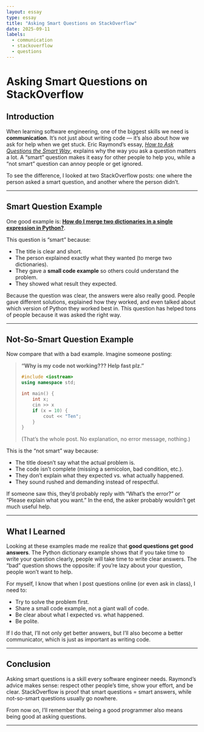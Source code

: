 ```yaml
---
layout: essay
type: essay
title: "Asking Smart Questions on StackOverflow"
date: 2025-09-11
labels:
  - communication
  - stackoverflow
  - questions
---
```


# Asking Smart Questions on StackOverflow


## Introduction

When learning software engineering, one of the biggest skills we need is **communication**. It’s not just about writing code — it’s also about how we ask for help when we get stuck. Eric Raymond’s essay, [*How to Ask Questions the Smart Way*](http://www.catb.org/esr/faqs/smart-questions.html), explains why the way you ask a question matters a lot. A “smart” question makes it easy for other people to help you, while a “not smart” question can annoy people or get ignored.

To see the difference, I looked at two StackOverflow posts: one where the person asked a smart question, and another where the person didn’t.

---

## Smart Question Example

One good example is: [**How do I merge two dictionaries in a single expression in Python?**](https://stackoverflow.com/questions/38987/how-do-i-merge-two-dictionaries-in-a-single-expression-in-python).

This question is “smart” because:

* The title is clear and short.
* The person explained exactly what they wanted (to merge two dictionaries).
* They gave a **small code example** so others could understand the problem.
* They showed what result they expected.

Because the question was clear, the answers were also really good. People gave different solutions, explained how they worked, and even talked about which version of Python they worked best in. This question has helped tons of people because it was asked the right way.

---

## Not-So-Smart Question Example

Now compare that with a bad example. Imagine someone posting:

> **“Why is my code not working??? Help fast plz.”**
>
> ```cpp
> #include <iostream>
> using namespace std;
>
> int main() {
>     int x;
>     cin >> x
>     if (x = 10) {
>         cout << "Ten";
>     }
> }
> ```
>
> (That’s the whole post. No explanation, no error message, nothing.)

This is the “not smart” way because:

* The title doesn’t say what the actual problem is.
* The code isn’t complete (missing a semicolon, bad condition, etc.).
* They don’t explain what they expected vs. what actually happened.
* They sound rushed and demanding instead of respectful.

If someone saw this, they’d probably reply with “What’s the error?” or “Please explain what you want.” In the end, the asker probably wouldn’t get much useful help.

---

## What I Learned

Looking at these examples made me realize that **good questions get good answers**. The Python dictionary example shows that if you take time to write your question clearly, people will take time to write clear answers. The “bad” question shows the opposite: if you’re lazy about your question, people won’t want to help.

For myself, I know that when I post questions online (or even ask in class), I need to:

* Try to solve the problem first.
* Share a small code example, not a giant wall of code.
* Be clear about what I expected vs. what happened.
* Be polite.

If I do that, I’ll not only get better answers, but I’ll also become a better communicator, which is just as important as writing code.

---

## Conclusion

Asking smart questions is a skill every software engineer needs. Raymond’s advice makes sense: respect other people’s time, show your effort, and be clear. StackOverflow is proof that smart questions = smart answers, while not-so-smart questions usually go nowhere.

From now on, I’ll remember that being a good programmer also means being good at asking questions.

---

